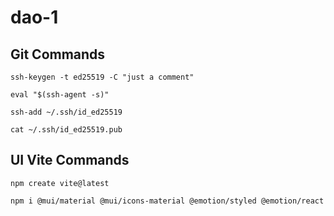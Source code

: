 # dao-1

## Git Commands

```
ssh-keygen -t ed25519 -C "just a comment"

eval "$(ssh-agent -s)"

ssh-add ~/.ssh/id_ed25519

cat ~/.ssh/id_ed25519.pub
```


## UI Vite Commands
```
npm create vite@latest
```
```
npm i @mui/material @mui/icons-material @emotion/styled @emotion/react
```